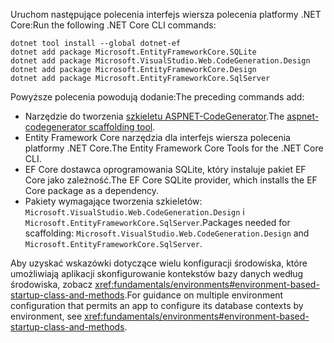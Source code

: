 <span data-ttu-id="c3058-101">Uruchom następujące polecenia interfejs wiersza polecenia platformy .NET Core:</span><span class="sxs-lookup"><span data-stu-id="c3058-101">Run the following .NET Core CLI commands:</span></span>

```dotnetcli
dotnet tool install --global dotnet-ef
dotnet add package Microsoft.EntityFrameworkCore.SQLite
dotnet add package Microsoft.VisualStudio.Web.CodeGeneration.Design
dotnet add package Microsoft.EntityFrameworkCore.Design
dotnet add package Microsoft.EntityFrameworkCore.SqlServer
```

<span data-ttu-id="c3058-102">Powyższe polecenia powodują dodanie:</span><span class="sxs-lookup"><span data-stu-id="c3058-102">The preceding commands add:</span></span>

* <span data-ttu-id="c3058-103">Narzędzie do tworzenia [szkieletu ASPNET-CodeGenerator](xref:fundamentals/tools/dotnet-aspnet-codegenerator).</span><span class="sxs-lookup"><span data-stu-id="c3058-103">The [aspnet-codegenerator scaffolding tool](xref:fundamentals/tools/dotnet-aspnet-codegenerator).</span></span>
* <span data-ttu-id="c3058-104">Entity Framework Core narzędzia dla interfejs wiersza polecenia platformy .NET Core.</span><span class="sxs-lookup"><span data-stu-id="c3058-104">The Entity Framework Core Tools for the .NET Core CLI.</span></span>
* <span data-ttu-id="c3058-105">EF Core dostawca oprogramowania SQLite, który instaluje pakiet EF Core jako zależność.</span><span class="sxs-lookup"><span data-stu-id="c3058-105">The EF Core SQLite provider, which installs the EF Core package as a dependency.</span></span>
* <span data-ttu-id="c3058-106">Pakiety wymagające tworzenia szkieletów: `Microsoft.VisualStudio.Web.CodeGeneration.Design` i `Microsoft.EntityFrameworkCore.SqlServer`.</span><span class="sxs-lookup"><span data-stu-id="c3058-106">Packages needed for scaffolding: `Microsoft.VisualStudio.Web.CodeGeneration.Design` and `Microsoft.EntityFrameworkCore.SqlServer`.</span></span>

<span data-ttu-id="c3058-107">Aby uzyskać wskazówki dotyczące wielu konfiguracji środowiska, które umożliwiają aplikacji skonfigurowanie kontekstów bazy danych według środowiska, zobacz <xref:fundamentals/environments#environment-based-startup-class-and-methods>.</span><span class="sxs-lookup"><span data-stu-id="c3058-107">For guidance on multiple environment configuration that permits an app to configure its database contexts by environment, see <xref:fundamentals/environments#environment-based-startup-class-and-methods>.</span></span>
